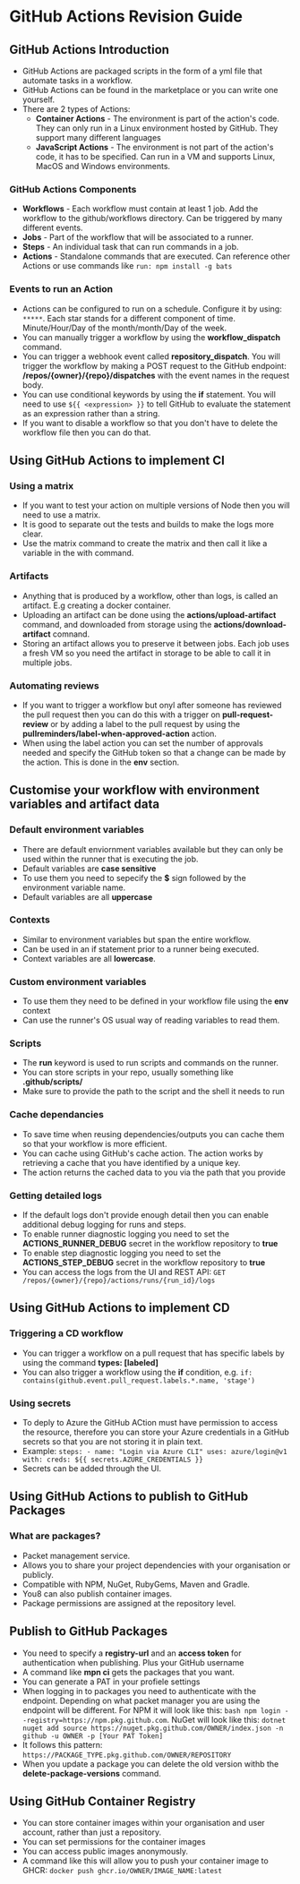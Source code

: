 <!--
## Welcome to GitHub Pages

You can use the [editor on GitHub](https://github.com/TIGHEDEV/GitHub-Actions-Exam/edit/gh-pages/index.md) to maintain and preview the content for your website in Markdown files.

Whenever you commit to this repository, GitHub Pages will run [Jekyll](https://jekyllrb.com/) to rebuild the pages in your site, from the content in your Markdown files.

### Markdown

Markdown is a lightweight and easy-to-use syntax for styling your writing. It includes conventions for

```markdown
Syntax highlighted code block

# Header 1
## Header 2
### Header 3

- Bulleted
- List

1. Numbered
2. List

**Bold** and _Italic_ and `Code` text

[Link](url) and ![Image](src)
```

For more details see [Basic writing and formatting syntax](https://docs.github.com/en/github/writing-on-github/getting-started-with-writing-and-formatting-on-github/basic-writing-and-formatting-syntax).

### Jekyll Themes

Your Pages site will use the layout and styles from the Jekyll theme you have selected in your [repository settings](https://github.com/TIGHEDEV/GitHub-Actions-Exam/settings/pages). The name of this theme is saved in the Jekyll `_config.yml` configuration file.

### Support or Contact

Having trouble with Pages? Check out our [documentation](https://docs.github.com/categories/github-pages-basics/) or [contact support](https://support.github.com/contact) and we’ll help you sort it out.
-->

# GitHub Actions Revision Guide

## GitHub Actions Introduction

- GitHub Actions are packaged scripts in the form of a yml file that automate tasks in a workflow.
- GitHub Actions can be found in the marketplace or you can write one yourself.
- There are 2 types of Actions:
  - **Container Actions** - The environment is part of the action's code. They can only run in a Linux environment hosted by GitHub. They support many different languages
  - **JavaScript Actions** - The environment is not part of the action's code, it has to be specified. Can run in a VM and supports Linux, MacOS and Windows environments.

### GitHub Actions Components

- **Workflows** - Each workflow must contain at least 1 job. Add the workflow to the github/workflows directory. Can be triggered by many different events.
- **Jobs** - Part of the workflow that will be associated to a runner.
- **Steps** - An individual task that can run commands in a job.
- **Actions** - Standalone commands that are executed. Can reference other Actions or use commands like ```run: npm install -g bats```

### Events to run an Action

- Actions can be configured to run on a schedule. Configure it by using: ``` ***** ```. Each star stands for a different component of time. Minute/Hour/Day of the month/month/Day of the week.
- You can manually trigger a workflow by using the **workflow_dispatch** command.
- You can trigger a webhook event called **repository_dispatch**. You will trigger the workflow by making a POST request to the GitHub endpoint: **/repos/{owner}/{repo}/dispatches** with the event names in the request body.
- You can use conditional keywords by using the **if** statement. You will need to use ```${{ <expression> }}``` to tell GitHub to evaluate the statement as an expression rather than a string.
- If you want to disable a workflow so that you don't have to delete the workflow file then you can do that.

## Using GitHub Actions to implement CI

### Using a matrix

- If you want to test your action on multiple versions of Node then you will need to use a matrix. 
- It is good to separate out the tests and builds to make the logs more clear.
- Use the matrix command to create the matrix and then call it like a variable in the with command. 

### Artifacts

- Anything that is produced by a workflow, other than logs, is called an artifact. E.g creating a docker container.
- Uploading an artifact can be done using the **actions/upload-artifact** command, and downloaded from storage using the **actions/download-artifact** comnand.
- Storing an artifact allows you to preserve it between jobs. Each job uses a fresh VM so you need the artifact in storage to be able to call it in multiple jobs.

### Automating reviews

- If you want to trigger a workflow but onyl after someone has reviewed the pull request then you can do this with a trigger on **pull-request-review** or by adding a label to the pull request by using the **pullreminders/label-when-approved-action** action.
- When using the label action you can set the number of approvals needed and specify the GitHub token so that a change can be made by the action. This is done in the **env** section.

## Customise your workflow with environment variables and artifact data

### Default environment variables

- There are default enviornment variables available but they can only be used within the runner that is executing the job.
- Default variables are **case sensitive**
- To use them you need to sepecify the **$** sign followed by the environment variable name.
- Default variables are all **uppercase**

### Contexts

- Similar to environment variables but span the entire workflow.
- Can be used in an if statement prior to a runner being executed.
- Context variables are all **lowercase**.

### Custom environment variables

- To use them they need to be defined in your workflow file using the **env** context
- Can use the runner's OS usual way of reading variables to read them.

### Scripts

- The **run** keyword is used to run scripts and commands on the runner.
- You can store scripts in your repo, usually something like **.github/scripts/**
- Make sure to provide the path to the script and the shell it needs to run

### Cache dependancies

- To save time when reusing dependencies/outputs you can cache them so that your workflow is more efficient.
- You can cache using GitHub's cache action. The action works by retrieving a cache that you have identified by a unique key.
- The action returns the cached data to you via the path that you provide

### Getting detailed logs

- If the default logs don't provide enough detail then you can enable additional debug logging for runs and steps. 
- To enable runner diagnostic logging you need to set the **ACTIONS_RUNNER_DEBUG** secret in the workflow repository to **true**
- To enable step diagnostic logging you need to set the **ACTIONS_STEP_DEBUG** secret in the workflow repository to **true**
- You can access the logs from the UI and REST API: ```GET /repos/{owner}/{repo}/actions/runs/{run_id}/logs```

## Using GitHub Actions to implement CD

### Triggering a CD workflow

- You can trigger a workflow on a pull request that has specific labels by using the command **types: [labeled]**
- You can also trigger a workflow using the **if** condition, e.g. ```if: contains(github.event.pull_request.labels.*.name, 'stage')```

### Using secrets

- To deply to Azure the GitHub ACtion must have permission to access the resource, therefore you can store your Azure credentials in a GitHub secrets so that you are not storing it in plain text.
- Example: ```steps:
      - name: "Login via Azure CLI"
        uses: azure/login@v1
        with:
          creds: ${{ secrets.AZURE_CREDENTIALS }}```
- Secrets can be added through the UI.

## Using GitHub Actions to publish to GitHub Packages

### What are packages?

- Packet management service.
- Allows you to share your project dependencies with your organisation or publicly.
- Compatible with NPM, NuGet, RubyGems, Maven and Gradle.
- You8 can also publish container images.
- Package permissions are assigned at the repository level.

## Publish to GitHub Packages

- You need to specify a **registry-url** and an **access token** for authentication when publishing. Plus your GitHub username
- A command like **mpn ci** gets the packages that you want.
- You can generate a PAT in your profiele settings
- When logging in to packages you need to authenticate with the endpoint. Depending on what packet manager you are using the endpoint will be different. For NPM it will look like this: ```bash npm login --registry=https://npm.pkg.github.com```. NuGet will look like this: ```dotnet nuget add source https://nuget.pkg.github.com/OWNER/index.json -n github -u OWNER -p [Your PAT Token]```
- It follows this pattern: ```https://PACKAGE_TYPE.pkg.github.com/OWNER/REPOSITORY```
- When  you update a package you can delete the old version withb the **delete-package-versions** command.

## Using GitHub Container Registry

- You can store container images within your organisation and user account, rather than just a repository.
- You can set permissions for the container images
- You can access public images anonymously.
- A command like this will allow you to push your container image to GHCR: ```docker push ghcr.io/OWNER/IMAGE_NAME:latest```
